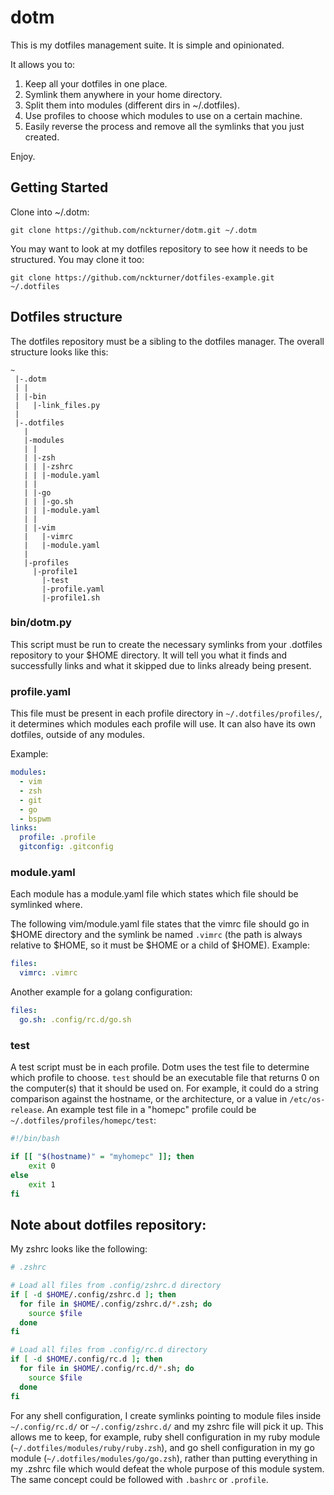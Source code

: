dotm
========
This is my dotfiles management suite.  It is simple and opinionated.  

It allows you to:

1. Keep all your dotfiles in one place.
2. Symlink them anywhere in your home directory.
3. Split them into modules (different dirs in ~/.dotfiles).
4. Use profiles to choose which modules to use on a certain machine.
5. Easily reverse the process and remove all the symlinks that you just created.

Enjoy.


## Getting Started

Clone into ~/.dotm:
```
git clone https://github.com/nckturner/dotm.git ~/.dotm
```

You may want to look at my dotfiles repository to see how it needs to be structured.  You may clone it too:
```
git clone https://github.com/nckturner/dotfiles-example.git ~/.dotfiles
```

## Dotfiles structure

The dotfiles repository must be a sibling to the dotfiles manager.  The overall structure looks like this:

```
~ 
 |-.dotm
 | |
 | |-bin
 |   |-link_files.py
 | 
 |-.dotfiles
   |
   |-modules
   | |
   | |-zsh
   | | |-zshrc
   | | |-module.yaml
   | |
   | |-go
   | | |-go.sh
   | | |-module.yaml
   | |
   | |-vim
   |   |-vimrc
   |   |-module.yaml
   |
   |-profiles
     |-profile1
       |-test
       |-profile.yaml
       |-profile1.sh
```

### bin/dotm.py
This script must be run to create the necessary symlinks from your .dotfiles repository to your $HOME directory.  It will tell you what it finds and successfully links and what it skipped due to links already being present.  

### profile.yaml
This file must be present in each profile directory in `~/.dotfiles/profiles/`, it determines which modules each profile will use.  It can also have its own dotfiles, outside of any modules.

Example:

```yaml
modules:
  - vim
  - zsh
  - git
  - go
  - bspwm
links:
  profile: .profile
  gitconfig: .gitconfig
```

### module.yaml
Each module has a module.yaml file which states which file should be symlinked where.  

The following vim/module.yaml file states that the vimrc file should go in $HOME directory and the symlink be named `.vimrc` (the path is always relative to $HOME, so it must be $HOME or a child of $HOME).
Example:

```yaml
files:
  vimrc: .vimrc
```
Another example for a golang configuration:

```yaml
files:
  go.sh: .config/rc.d/go.sh
```

### test
A test script must be in each profile.  Dotm uses the test file to determine which profile to choose.  `test` should be an executable file that returns 0 on the computer(s) that it should be used on.  For example, it could do a string comparison against the hostname, or the architecture, or a value in `/etc/os-release`.  An example test file in a "homepc" profile could be `~/.dotfiles/profiles/homepc/test`:

```bash
#!/bin/bash

if [[ "$(hostname)" = "myhomepc" ]]; then
	exit 0
else
	exit 1
fi
```

## Note about dotfiles repository:
My zshrc looks like the following: 

```zsh
# .zshrc

# Load all files from .config/zshrc.d directory
if [ -d $HOME/.config/zshrc.d ]; then
  for file in $HOME/.config/zshrc.d/*.zsh; do
    source $file
  done
fi

# Load all files from .config/rc.d directory
if [ -d $HOME/.config/rc.d ]; then
  for file in $HOME/.config/rc.d/*.sh; do
    source $file
  done
fi
```

For any shell configuration, I create symlinks pointing to module files inside `~/.config/rc.d/` or `~/.config/zshrc.d/` and my zshrc file will pick it up.  This allows me to keep, for example, ruby shell configuration in my ruby module (`~/.dotfiles/modules/ruby/ruby.zsh`), and go shell configuration in my go module (`~/.dotfiles/modules/go/go.zsh`), rather than putting everything in my .zshrc file which would defeat the whole purpose of this module system.  The same concept could be followed with `.bashrc` or `.profile`.
